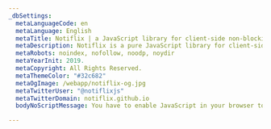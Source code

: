 ```yaml
---
_dbSettings:
  metaLanguageCode: en
  metaLanguage: English
  metaTitle: Notiflix | a JavaScript library for client-side non-blocking notifications.
  metaDescription: Notiflix is a pure JavaScript library for client-side non-blocking notifications, popup boxes, loading indicators, and more to that makes your web projects much better.
  metaRobots: noindex, nofollow, noodp, noydir
  metaYearInit: 2019.
  metaCopyright: All Rights Reserved.
  metaThemeColor: "#32c682"
  metaOgImage: /webapp/notiflix-og.jpg
  metaTwitterUser: "@notiflixjs"
  metaTwitterDomain: notiflix.github.io
  bodyNoScriptMessage: You have to enable JavaScript in your browser to use Notiflix.

---
```

